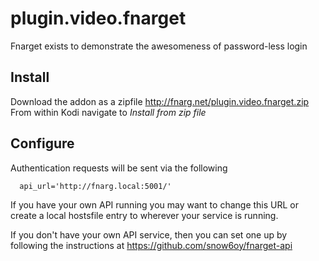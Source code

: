 # plugin.video.fnarget

Fnarget exists to demonstrate the awesomeness of password-less login

## Install

Download the addon as a zipfile
http://fnarg.net/plugin.video.fnarget.zip
From within Kodi navigate to _Install from zip file_

## Configure

Authentication requests will be sent via the following
```
  api_url='http://fnarg.local:5001/'
```
If you have your own API running you may want to change this URL or create a local hostsfile entry to wherever your service is running.

If you don't have your own API service, then you can set one up by following the instructions at
https://github.com/snow6oy/fnarget-api